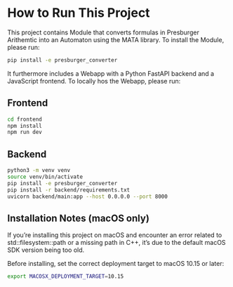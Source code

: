 # How to Run This Project

This project contains Module that converts formulas in Presburger Arithemtic into an Automaton using the MATA library.
To install the Module, please run:

```bash
pip install -e presburger_converter 
```

It furthermore includes a Webapp with a Python FastAPI backend and a JavaScript frontend.
To locally hos the Webapp, please run:

## Frontend

```bash
cd frontend
npm install
npm run dev
```

## Backend

```bash
python3 -m venv venv
source venv/bin/activate
pip install -e presburger_converter 
pip install -r backend/requirements.txt
uvicorn backend/main:app --host 0.0.0.0 --port 8000
```

## Installation Notes (macOS only)

If you’re installing this project on macOS and encounter an error related to std::filesystem::path or a missing path in C++, it’s due to the default macOS SDK version being too old.

Before installing, set the correct deployment target to macOS 10.15 or later:

```bash
export MACOSX_DEPLOYMENT_TARGET=10.15
```
